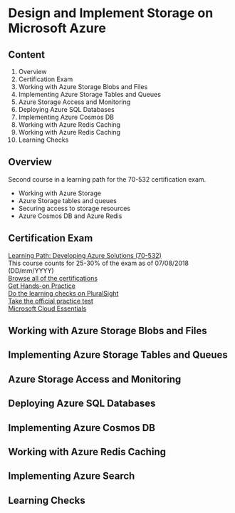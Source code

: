 # Design and Implement Storage on Microsoft Azure

## Content
1. Overview
2. Certification Exam
3. Working with Azure Storage Blobs and Files
4. Implementing Azure Storage Tables and Queues
5. Azure Storage Access and Monitoring
6. Deploying Azure SQL Databases
7. Implementing Azure Cosmos DB
8. Working with Azure Redis Caching
9. Working with Azure Redis Caching
10. Learning Checks

## Overview
Second course in a learning path for the 70-532 certification exam.
* Working with Azure Storage
* Azure Storage tables and queues
* Securing access to storage resources
* Azure Cosmos DB and Azure Redis

## Certification Exam
[Learning Path: Developing Azure Solutions (70-532)](https://www.microsoft.com/en-us/learning/exam-70-532.aspx)  
This course counts for 25-30% of the exam as of 07/08/2018 (DD/mm/YYYY)  
[Browse all of the certifications](https://www.microsoft.com/en-us/learning/browse-all-certifications.aspx)  
[Get Hands-on Practice](https:/azure.microsoft.com/en-us/free/)  
[Do the learning checks on PluralSight](https://app.pluralsight.com/library/courses/microsoft-azure-design-implement-storage/learning-check)  
[Take the official practice test](https://www.microsoft.com/en-us/learning/exam-70-532.aspx#practice-test)  
[Microsoft Cloud Essentials](https://www.microsoft.com/en-us/cloudessentials)

## Working with Azure Storage Blobs and Files

## Implementing Azure Storage Tables and Queues

## Azure Storage Access and Monitoring

## Deploying Azure SQL Databases

## Implementing Azure Cosmos DB

## Working with Azure Redis Caching

## Implementing Azure Search

## Learning Checks